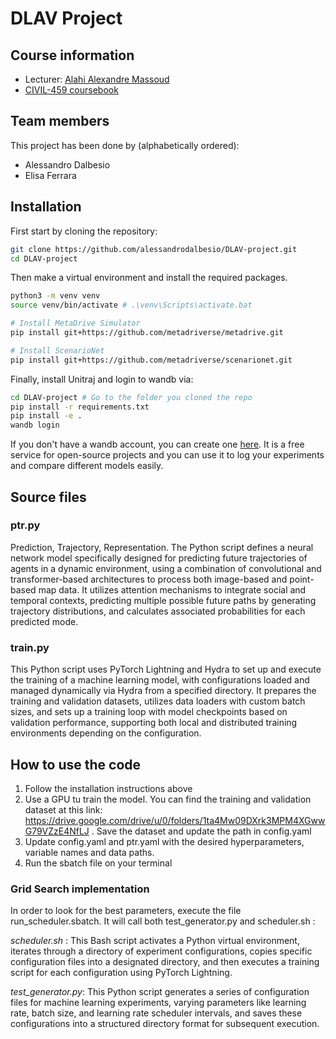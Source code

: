 # DLAV Project

## Course information
* Lecturer: [Alahi Alexandre Massoud][jpt]
* [CIVIL-459 coursebook][coursebook]

[jpt]: https://people.epfl.ch/129343
[coursebook]: https://edu.epfl.ch/coursebook/en/deep-learning-for-autonomous-vehicles-CIVIL-459

## Team members
This project has been done by (alphabetically ordered):
- Alessandro Dalbesio
- Elisa Ferrara

## Installation

First start by cloning the repository:
```bash
git clone https://github.com/alessandrodalbesio/DLAV-project.git
cd DLAV-project
```

Then make a virtual environment and install the required packages. 
```bash
python3 -m venv venv
source venv/bin/activate # .\venv\Scripts\activate.bat

# Install MetaDrive Simulator
pip install git+https://github.com/metadriverse/metadrive.git

# Install ScenarioNet
pip install git+https://github.com/metadriverse/scenarionet.git

```

Finally, install Unitraj and login to wandb via:
```bash
cd DLAV-project # Go to the folder you cloned the repo
pip install -r requirements.txt
pip install -e .
wandb login
```
If you don't have a wandb account, you can create one [here](https://wandb.ai/site). It is a free service for open-source projects and you can use it to log your experiments and compare different models easily.

## Source files
### ptr.py
Prediction, Trajectory, Representation. 
The Python script defines a neural network model specifically designed for predicting future trajectories of agents in a dynamic environment, using a combination of convolutional and transformer-based architectures to process both image-based and point-based map data. It utilizes attention mechanisms to integrate social and temporal contexts, predicting multiple possible future paths by generating trajectory distributions, and calculates associated probabilities for each predicted mode.
### train.py
This Python script uses PyTorch Lightning and Hydra to set up and execute the training of a machine learning model, with configurations loaded and managed dynamically via Hydra from a specified directory. It prepares the training and validation datasets, utilizes data loaders with custom batch sizes, and sets up a training loop with model checkpoints based on validation performance, supporting both local and distributed training environments depending on the configuration.


## How to use the code
1) Follow the installation instructions above
2) Use a GPU tu train the model. You can find the training and validation dataset at this link: https://drive.google.com/drive/u/0/folders/1ta4Mw09DXrk3MPM4XGwwG79VZzE4NfLJ . Save the dataset and update the path in config.yaml
3) Update config.yaml and ptr.yaml with the desired hyperparameters, variable names and data paths.
4) Run the sbatch file on your terminal

### Grid Search implementation
In order to look for the best parameters, execute the file run_scheduler.sbatch. It will call both test_generator.py and scheduler.sh :

*scheduler.sh* :
This Bash script activates a Python virtual environment, iterates through a directory of experiment configurations, copies specific configuration files into a designated directory, and then executes a training script for each configuration using PyTorch Lightning.

*test_generator.py*:
This Python script generates a series of configuration files for machine learning experiments, varying parameters like learning rate, batch size, and learning rate scheduler intervals, and saves these configurations into a structured directory format for subsequent execution.







